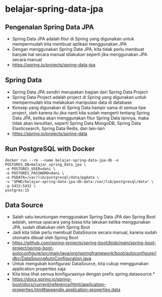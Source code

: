 # belajar-spring-data-jpa

## Pengenalan Spring Data JPA
- Spring Data JPA adalah fitur di Spring yang digunakan untuk mempermudah kita membuat aplikasi menggunakan JPA 
- Dengan menggunakan Spring Data JPA, kita tidak perlu membuat banyak hal secara manual dilakukan seperti jika menggunakan JPA secara manual
- https://spring.io/projects/spring-data-jpa 

## Spring Data
- Spring Data JPA sendiri merupakan bagian dari Spring Data Project 
- Spring Data Project adalah project di Spring yang digunakan untuk mempermudah kita melakukan manipulasi data di database 
- Konsep yang digunakan di Spring Data hampir sama di semua tipe project, oleh karena itu jika nanti kita sudah mengerti tentang Spring Data JPA, ketika akan menggunakan fitur Spring Data lainnya, maka tidak akan kesulitan, seperti Spring Data MongoDB, Spring Data Elasticsearch, Spring Data Redis, dan lain-lain
- https://spring.io/projects/spring-data 

## Run PostgreSQL with Docker
```shell
docker run --rm --name belajar-spring-data-jpa-db -e POSTGRES_DB=belajar_spring_data_jpa \
-e POSTGRES_USER=dani \
-e POSTGRES_PASSWORD=dani \
-e PGDATA=/var/lib/postgresql/data/pgdata \
-v "$PWD/belajar-spring-data-jpa-db-data:/var/lib/postgresql/data" \
-p 5432:5432 \
postgres:15
```

## Data Source
- Salah satu keuntungan menggunakan Spring Data JPA dan Spring Boot adalah, semua upacara yang biasa kita lakukan ketika menggunakan JPA, sudah dilakukan oleh Spring Boot 
- Jadi kita tidak perlu membuat DataSource secara manual, karena sudah otomatis dibuat oleh Spring Boot
- https://github.com/spring-projects/spring-boot/blob/main/spring-boot-project/spring-boot-autoconfigure/src/main/java/org/springframework/boot/autoconfigure/jdbc/DataSourceAutoConfiguration.java
- Untuk mengubah konfigurasi DataSource, kita cukup menggunakan application properties saja 
- Kita bisa lihat semua konfigurasinya dengan prefix spring.datasource.*
- https://docs.spring.io/spring-boot/docs/current/reference/html/application-properties.html#appendix.application-properties.data 
